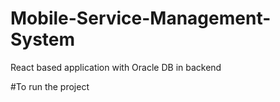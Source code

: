 # Mobile-Service-Management-System
React based application with Oracle DB in backend

#To run the project
